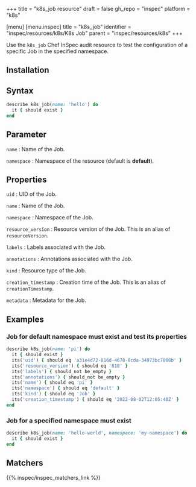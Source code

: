 +++
title = "k8s_job resource"
draft = false
gh_repo = "inspec"
platform = "k8s"

[menu]
[menu.inspec]
title = "k8s_job"
identifier = "inspec/resources/k8s/K8s Job"
parent = "inspec/resources/k8s"
+++


Use the `k8s_job` Chef InSpec audit resource to test the configuration of a specific Job in the specified namespace.

## Installation

## Syntax

```ruby
describe k8s_job(name: 'hello') do
  it { should exist }
end
```

## Parameter

`name`
: Name of the Job.

`namespace`
: Namespace of the resource (default is **default**).

## Properties

`uid`
: UID of the Job.

`name`
: Name of the Job.

`namespace`
: Namespace of the Job.

`resource_version`
: Resource version of the Job. This is an alias of `resourceVersion`.

`labels`
: Labels associated with the Job.

`annotations`
: Annotations associated with the Job.

`kind`
: Resource type of the Job.

`creation_timestamp`
: Creation time of the Job. This is an alias of `creationTimestamp`.

`metadata`
: Metadata for the Job.

## Examples

### Job for default namespace must exist and test its properties

```ruby
describe k8s_job(name: 'pi') do
  it { should exist }
  its('uid') { should eq 'a31e4d72-816d-4678-8cda-34973bc7808b' }
  its('resource_version') { should eq '818' }
  its('labels') { should_not be_empty }
  its('annotations') { should_not be_empty }
  its('name') { should eq 'pi' }
  its('namespace') { should eq 'default' }
  its('kind') { should eq 'Job' }
  its('creation_timestamp') { should eq '2022-08-02T12:05:40Z' }
end
```

### Job for a specified namespace must exist

```ruby
describe k8s_job(name: 'hello-world', namespace: 'my-namespace') do
  it { should exist }
end
```

## Matchers

{{% inspec/inspec_matchers_link %}}
